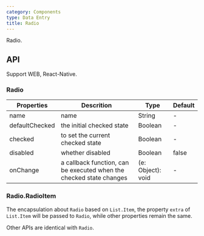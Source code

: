 ```yaml
---
category: Components
type: Data Entry
title: Radio
---
```


Radio.

## API

Support WEB, React-Native.

### Radio

Properties | Descrition | Type | Default
-----------|------------|------|--------
| name    |   name  | String |   -  |
| defaultChecked |   the initial checked state   | Boolean  | -  |
| checked    |   to set the current checked state  | Boolean  | -  |
| disabled      |  whether disabled  | Boolean |  false  |
| onChange    | a callback function, can be executed when the checked state changes | (e: Object): void |  -  |

### Radio.RadioItem

The encapsulation about `Radio` based on `List.Item`, the property `extra` of `List.Item` will be passed to `Radio`, while other properties remain the same.

Other APIs are identical with `Radio`.
